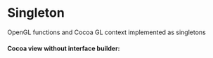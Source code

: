 # Singleton

<p> OpenGL functions and Cocoa GL context implemented as singletons </p>

<h4>Cocoa view without interface builder:</h4>
<p><a href="https://github.com/gamedevtech/CocoaOpenGLWindow"></a></p>

